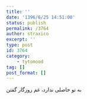 ```yaml
---
title: ''
date: '1396/6/25 14:51:00'
status: publish
permalink: /3764
author: straxico
excerpt: ''
type: post
id: 3764
category:
    - tytomood
tag: []
post_format: []
---
```

به تو حاصلی ندارد، غم روزگار گفتن
